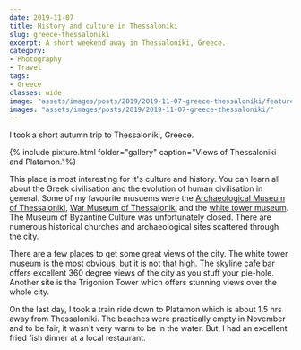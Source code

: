 ```yaml
---
date: 2019-11-07
title: History and culture in Thessaloniki
slug: greece-thessaloniki
excerpt: A short weekend away in Thessaloniki, Greece.
category:
- Photography
- Travel
tags:
- Greece
classes: wide
image: "assets/images/posts/2019/2019-11-07-greece-thessaloniki/featured.jpg"
images: "assets/images/posts/2019/2019-11-07-greece-thessaloniki/"
---
```


I took a short autumn trip to Thessaloniki, Greece.

{% include pixture.html folder="gallery" caption="Views of Thessaloniki and Platamon."%}

This place is most interesting for it's culture and history. You can learn all about the Greek civilisation and the evolution of human civilisation in general. Some of my favourite musuems were the [Archaeological Museum of Thessaloniki](https://www.amth.gr/), [War Museum of Thessaloniki](https://warmuseum.gr/) and the [white tower museum](http://www.lpth.gr/). The Museum of Byzantine Culture was unfortunately closed. There are numerous historical churches and archaeological sites scattered through the city.

There are a few places to get some great views of the city. The white tower museum is the most obvious, but it is not that high. The [skyline cafe bar](https://www.skyline.bar/) offers excellent 360 degree views of the city as you stuff your pie-hole. Another site is the Trigonion Tower which offers stunning views over the whole city.

On the last day, I took a train ride down to Platamon which is about 1.5 hrs away from Thessaloniki. The beaches were practically empty in November and to be fair, it wasn't very warm to be in the water. But, I had an excellent fried fish dinner at a local restaurant.